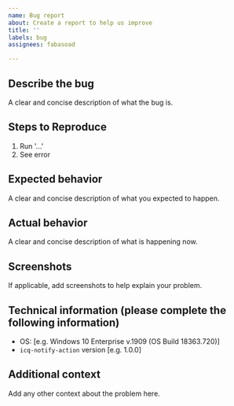 ```yaml
---
name: Bug report
about: Create a report to help us improve
title: ''
labels: bug
assignees: fabasoad

---
```


## Describe the bug

A clear and concise description of what the bug is.

## Steps to Reproduce

1. Run '...'
2. See error

## Expected behavior

A clear and concise description of what you expected to happen.

## Actual behavior

A clear and concise description of what is happening now.

## Screenshots

If applicable, add screenshots to help explain your problem.

## Technical information (please complete the following information)

- OS: [e.g. Windows 10 Enterprise v.1909 (OS Build 18363.720)]
- `icq-notify-action` version [e.g. 1.0.0]

## Additional context

Add any other context about the problem here.
